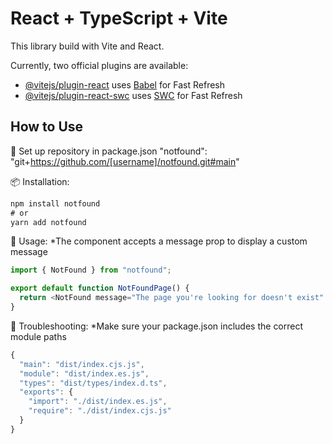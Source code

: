 # React + TypeScript + Vite

This library build with Vite and React.

Currently, two official plugins are available:

- [@vitejs/plugin-react](https://github.com/vitejs/vite-plugin-react/blob/main/packages/plugin-react/README.md) uses [Babel](https://babeljs.io/) for Fast Refresh
- [@vitejs/plugin-react-swc](https://github.com/vitejs/vite-plugin-react-swc) uses [SWC](https://swc.rs/) for Fast Refresh

## How to Use

🔧 Set up repository in package.json
"notfound": "git+https://github.com/[username]/notfound.git#main"

📦 Installation:
```js
npm install notfound
# or
yarn add notfound
```

🚀 Usage:
*The component accepts a message prop to display a custom message

```js
import { NotFound } from "notfound";

export default function NotFoundPage() {
  return <NotFound message="The page you're looking for doesn't exist" />;
}
```

🐛 Troubleshooting:
*Make sure your package.json includes the correct module paths

```js
{
  "main": "dist/index.cjs.js",
  "module": "dist/index.es.js",
  "types": "dist/types/index.d.ts",
  "exports": {
    "import": "./dist/index.es.js",
    "require": "./dist/index.cjs.js"
  }
}
```